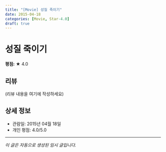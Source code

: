 ```yaml
---
title: "[Movie] 성질 죽이기"
date: 2015-04-18
categories: [Movie, Star-4.0]
draft: true
---
```


# 성질 죽이기

**평점:** ★ 4.0

## 리뷰

(리뷰 내용을 여기에 작성하세요)

## 상세 정보

- 관람일: 2015년 04월 18일
- 개인 평점: 4.0/5.0

---

*이 글은 자동으로 생성된 임시 글입니다.*
